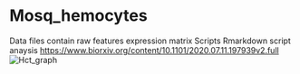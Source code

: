 # Mosq_hemocytes
Data files contain raw features expression matrix
Scripts Rmarkdown script anaysis
https://www.biorxiv.org/content/10.1101/2020.07.11.197939v2.full
![Hct_graph](https://user-images.githubusercontent.com/50444056/114858937-60fc7d00-9dea-11eb-82a2-ee2fc8bb8bdd.png)
